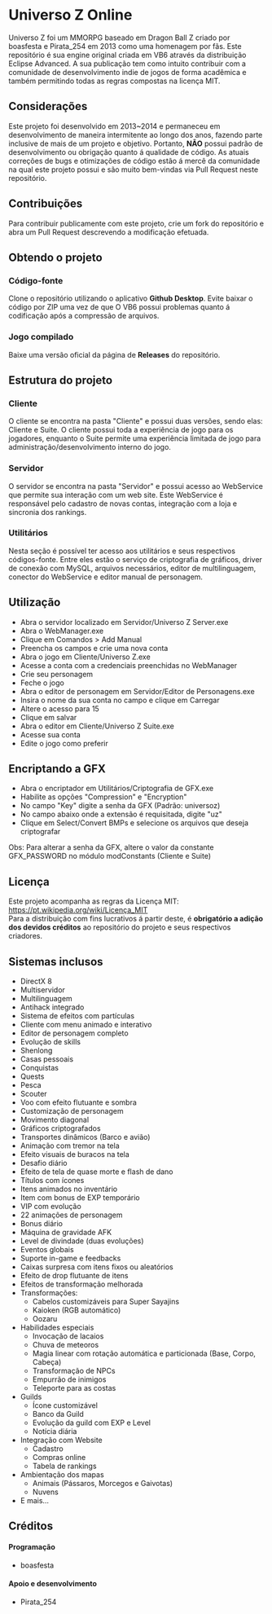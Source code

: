 # Universo Z Online
Universo Z foi um MMORPG baseado em Dragon Ball Z criado por boasfesta e Pirata_254 em 2013 como uma homenagem por fãs. Este repositório é sua engine original criada em VB6 através da distribuição Eclipse Advanced.
A sua publicação tem como intuito contribuir com a comunidade de desenvolvimento indie de jogos de forma acadêmica e também permitindo todas as regras compostas na licença MIT.

## Considerações
Este projeto foi desenvolvido em 2013~2014 e permaneceu em desenvolvimento de maneira intermitente ao longo dos anos, fazendo parte inclusive de mais de um projeto e objetivo. Portanto, **NÃO** possui padrão de desenvolvimento ou obrigação quanto á qualidade de código. As atuais correções de bugs e otimizações de código estão á mercê da comunidade na qual este projeto possui e são muito bem-vindas via Pull Request neste repositório.

## Contribuições
Para contribuir publicamente com este projeto, crie um fork do repositório e abra um Pull Request descrevendo a modificação efetuada.

## Obtendo o projeto
### Código-fonte
Clone o repositório utilizando o aplicativo **Github Desktop**. Evite baixar o código por ZIP uma vez de que O VB6 possui problemas quanto á codificação após a compressão de arquivos.

### Jogo compilado
Baixe uma versão oficial da página de **Releases** do repositório.

## Estrutura do projeto
### Cliente
O cliente se encontra na pasta "Cliente" e possui duas versões, sendo elas: Cliente e Suite. O cliente possui toda a experiência de jogo para os jogadores, enquanto o Suite permite uma experiência limitada de jogo para administração/desenvolvimento interno do jogo.

### Servidor
O servidor se encontra na pasta "Servidor" e possui acesso ao WebService que permite sua interação com um web site. Este WebService é responsável pelo cadastro de novas contas, integração com a loja e sincronia dos rankings.

### Utilitários
Nesta seção é possível ter acesso aos utilitários e seus respectivos códigos-fonte. Entre eles estão o serviço de criptografia de gráficos, driver de conexão com MySQL, arquivos necessários, editor de multilinguagem, conector do WebService e editor manual de personagem. 

## Utilização
- Abra o servidor localizado em Servidor/Universo Z Server.exe
- Abra o WebManager.exe
- Clique em Comandos > Add Manual
- Preencha os campos e crie uma nova conta
- Abra o jogo em Cliente/Universo Z.exe
- Acesse a conta com a credenciais preenchidas no WebManager
- Crie seu personagem
- Feche o jogo
- Abra o editor de personagem em Servidor/Editor de Personagens.exe
- Insira o nome da sua conta no campo e clique em Carregar
- Altere o acesso para 15
- Clique em salvar
- Abra o editor em Cliente/Universo Z Suite.exe
- Acesse sua conta
- Edite o jogo como preferir

## Encriptando a GFX
- Abra o encriptador em Utilitários/Criptografia de GFX.exe
- Habilite as opções "Compression" e "Encryption"
- No campo "Key" digite a senha da GFX (Padrão: universoz)
- No campo abaixo onde a extensão é requisitada, digite "uz"
- Clique em Select/Convert BMPs e selecione os arquivos que deseja criptografar

Obs: Para alterar a senha da GFX, altere o valor da constante GFX_PASSWORD no módulo modConstants (Cliente e Suite)

## Licença
Este projeto acompanha as regras da Licença MIT: https://pt.wikipedia.org/wiki/Licença_MIT  
Para a distribuição com fins lucrativos á partir deste, é **obrigatório a adição dos devidos créditos** ao repositório do projeto e seus respectivos criadores.

## Sistemas inclusos
- DirectX 8
- Multiservidor
- Multilinguagem
- Antihack integrado
- Sistema de efeitos com partículas
- Cliente com menu animado e interativo
- Editor de personagem completo
- Evolução de skills
- Shenlong
- Casas pessoais
- Conquistas
- Quests
- Pesca
- Scouter
- Voo com efeito flutuante e sombra
- Customização de personagem
- Movimento diagonal
- Gráficos criptografados
- Transportes dinâmicos (Barco e avião)
- Animação com tremor na tela
- Efeito visuais de buracos na tela
- Desafio diário
- Efeito de tela de quase morte e flash de dano
- Títulos com ícones
- Itens animados no inventário
- Item com bonus de EXP temporário
- VIP com evolução
- 22 animações de personagem
- Bonus diário
- Máquina de gravidade AFK
- Level de divindade (duas evoluções)
- Eventos globais
- Suporte in-game e feedbacks
- Caixas surpresa com itens fixos ou aleatórios
- Efeito de drop flutuante de itens
- Efeitos de transformação melhorada
- Transformações:
  - Cabelos customizáveis para Super Sayajins
  - Kaioken (RGB automático)
  - Oozaru
- Habilidades especiais
  - Invocação de lacaios
  - Chuva de meteoros
  - Magia linear com rotação automática e particionada (Base, Corpo, Cabeça)
  - Transformação de NPCs
  - Empurrão de inimigos
  - Teleporte para as costas
- Guilds
  - Ícone customizável
  - Banco da Guild
  - Evolução da guild com EXP e Level
  - Notícia diária
- Integração com Website
  - Cadastro
  - Compras online
  - Tabela de rankings
- Ambientação dos mapas
  - Animais (Pássaros, Morcegos e Gaivotas)
  - Nuvens
- E mais...

## Créditos
#### Programação
- boasfesta
#### Apoio e desenvolvimento
- Pirata_254
